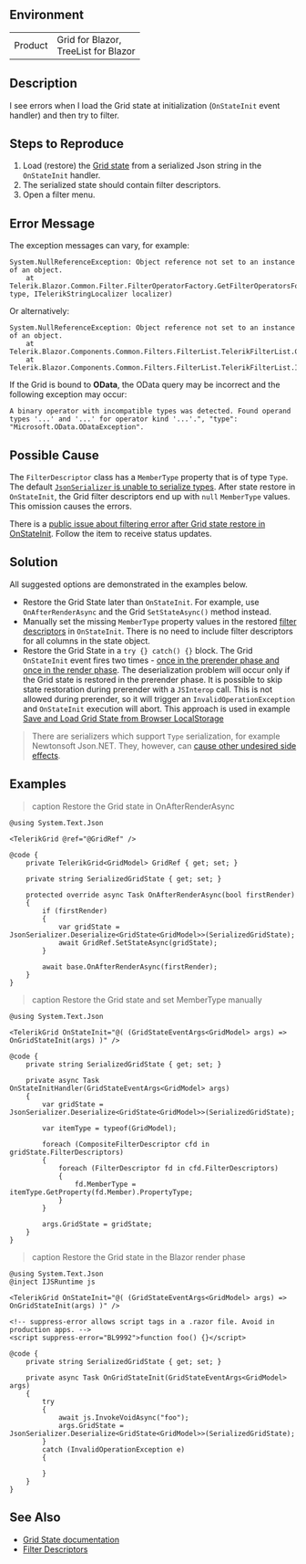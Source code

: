 
## Environment

<table>
<tbody>
<tr>
<td>Product</td>
<td>Grid for Blazor, <br /> TreeList for Blazor</td>
</tr>
</tbody>
</table>

## Description

I see errors when I load the Grid state at initialization (`OnStateInit` event handler) and then try to filter.

## Steps to Reproduce

1. Load (restore) the [Grid state](slug:grid-state) from a serialized Json string in the `OnStateInit` handler.
1. The serialized state should contain filter descriptors.
1. Open a filter menu.

## Error Message

The exception messages can vary, for example:

````C#.skip-repl
System.NullReferenceException: Object reference not set to an instance of an object.
    at Telerik.Blazor.Common.Filter.FilterOperatorFactory.GetFilterOperatorsForType(Type type, ITelerikStringLocalizer localizer)
````

Or alternatively:

````C#.skip-repl
System.NullReferenceException: Object reference not set to an instance of an object.
    at Telerik.Blazor.Components.Common.Filters.FilterList.TelerikFilterList.GetFilterOperators()
    at Telerik.Blazor.Components.Common.Filters.FilterList.TelerikFilterList.InitFilterOperators()
````

If the Grid is bound to **OData**, the OData query may be incorrect and the following exception may occur:

````C#.skip-repl
A binary operator with incompatible types was detected. Found operand types '...' and '...' for operator kind '...'.", "type": "Microsoft.OData.ODataException".
````

## Possible Cause

The `FilterDescriptor` class has a `MemberType` property that is of type `Type`. The default [`JsonSerializer` is unable to serialize types](https://docs.microsoft.com/en-us/dotnet/standard/serialization/system-text-json-migrate-from-newtonsoft-how-to?pivots=dotnet-6-0#types-without-built-in-support). After state restore in `OnStateInit`, the Grid filter descriptors end up with `null` `MemberType` values. This omission causes the errors.

There is a [public issue about filtering error after Grid state restore in OnStateInit](https://feedback.telerik.com/blazor/1505237-set-deserialized-grid-state-in-onstateinit-handler-cause-error-on-open-filter-menu-of-column-on-ui). Follow the item to receive status updates.

## Solution

All suggested options are demonstrated in the examples below.

* Restore the Grid State later than `OnStateInit`. For example, use `OnAfterRenderAsync` and the Grid `SetStateAsync()` method instead.
* Manually set the missing `MemberType` property values in the restored [filter descriptors](slug:components/grid/filtering#filter-descriptors) in `OnStateInit`. There is no need to include filter descriptors for all columns in the state object.
* Restore the Grid State in a `try {} catch() {}` block. The Grid `OnStateInit` event fires two times - [once in the prerender phase and once in the render phase](https://docs.microsoft.com/en-us/aspnet/core/blazor/components/lifecycle?view=aspnetcore-6.0#component-initialization-oninitializedasync). The deserialization problem will occur only if the Grid state is restored in the prerender phase. It is possible to skip state restoration during prerender with a `JSInterop` call. This is not allowed during prerender, so it will trigger an `InvalidOperationException` and `OnStateInit` execution will abort. This approach is used in example [Save and Load Grid State from Browser LocalStorage](slug:grid-kb-save-load-state-localstorage)

> There are serializers which support `Type` serialization, for example Newtonsoft Json.NET. They, however, can [cause other undesired side effects](slug:common-kb-newtonsoft-breaks-datasourcerequest-serialization).

## Examples

>caption Restore the Grid state in OnAfterRenderAsync

<div class="skip-repl"></div>

````RAZOR
@using System.Text.Json

<TelerikGrid @ref="@GridRef" />

@code {
    private TelerikGrid<GridModel> GridRef { get; set; }

    private string SerializedGridState { get; set; }

    protected override async Task OnAfterRenderAsync(bool firstRender)
    {
        if (firstRender)
        {
            var gridState = JsonSerializer.Deserialize<GridState<GridModel>>(SerializedGridState);
            await GridRef.SetStateAsync(gridState);
        }

        await base.OnAfterRenderAsync(firstRender);
    }
}
````

>caption Restore the Grid state and set MemberType manually

<div class="skip-repl"></div>

````RAZOR
@using System.Text.Json

<TelerikGrid OnStateInit="@( (GridStateEventArgs<GridModel> args) => OnGridStateInit(args) )" />

@code {
    private string SerializedGridState { get; set; }

    private async Task OnStateInitHandler(GridStateEventArgs<GridModel> args)
    {
        var gridState = JsonSerializer.Deserialize<GridState<GridModel>>(SerializedGridState);

        var itemType = typeof(GridModel);

        foreach (CompositeFilterDescriptor cfd in gridState.FilterDescriptors)
        {
            foreach (FilterDescriptor fd in cfd.FilterDescriptors)
            {
                fd.MemberType = itemType.GetProperty(fd.Member).PropertyType;
            }
        }

        args.GridState = gridState;
    }
}
````

>caption Restore the Grid state in the Blazor render phase

<div class="skip-repl"></div>

````RAZOR
@using System.Text.Json
@inject IJSRuntime js

<TelerikGrid OnStateInit="@( (GridStateEventArgs<GridModel> args) => OnGridStateInit(args) )" />

<!-- suppress-error allows script tags in a .razor file. Avoid in production apps. -->
<script suppress-error="BL9992">function foo() {}</script>

@code {
    private string SerializedGridState { get; set; }

    private async Task OnGridStateInit(GridStateEventArgs<GridModel> args)
    {
        try
        {
            await js.InvokeVoidAsync("foo");
            args.GridState = JsonSerializer.Deserialize<GridState<GridModel>>(SerializedGridState);
        }
        catch (InvalidOperationException e)
        {

        }
    }
}
````

## See Also

* [Grid State documentation](slug:grid-state)
* [Filter Descriptors](slug:components/grid/filtering#filter-descriptors)
